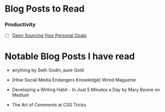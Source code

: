 # Blog Posts to Read

### Productivity
- [ ] [Open Sourcing Your Personal Goals](http://una.github.io/personal-goals-guide/)


# Notable Blog Posts I have read

- anything by Seth Godin, pure Gold

- [How Social Media Endangers Knowledge] Wired Magazine

- Developing a Writing Habit - In Just 5 Minutes a Day by Mary Boone on Medium
- The Art of Comments at CSS Tricks



